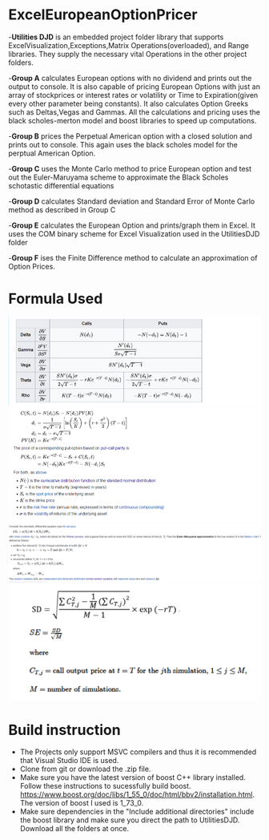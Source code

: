 # ExcelEuropeanOptionPricer
-__Utilities DJD__ is an embedded project folder library that supports ExcelVisualization,Exceptions,Matrix Operations(overloaded), and Range libraries. They supply the necessary vital Operations in the other project folders.

-__Group A__ calculates European options  with no dividend and prints out the output to console. It is also capable of pricing European Options with just an array of stockprices or interest rates or volatility or Time to Expiration(given every other parameter being constants).  It also calculates Option Greeks such as Deltas,Vegas and Gammas. All the calculations and pricing uses the black scholes-merton model and boost libraries to speed up computations.

-__Group B__ prices the Perpetual American option with a closed solution and prints out to console. This again uses the black scholes model for the perptual American Option.

-__Group C__ uses the Monte Carlo method to price European option and test out the Euler-Maruyama scheme to approximate the Black Scholes schotastic differential equations

-__Group D__ calculates Standard deviation and Standard Error of Monte Carlo method as described in Group C

-__Group E__ calculates the European Option and prints/graph them in Excel. It uses the COM binary scheme for Excel Visualization used in the UtilitiesDJD folder

-__Group F__ ises the Finite Difference method to calculate an approximation of Option Prices.

# Formula Used 

![ScreenShot](https://github.com/jetpotion/ExcelEuropeanOptionPricer/blob/master/Capture.PNG)
![New](https://github.com/jetpotion/ExcelEuropeanOptionPricer/blob/master/Capture1.PNG)
![Euler](https://github.com/jetpotion/ExcelEuropeanOptionPricer/blob/master/Capture3.PNG)
![MonteCarlo](https://github.com/jetpotion/ExcelEuropeanOptionPricer/blob/master/Capture4.PNG)

# Build instruction
- The Projects only support MSVC compilers and thus it is recommended that Visual Studio IDE is used.
- Clone from git or download the .zip file.
- Make sure you have the latest version of boost  C++ library installed. Follow these instructions to sucessfully build boost. 
https://www.boost.org/doc/libs/1_55_0/doc/html/bbv2/installation.html. The version of boost I used is 1_73_0.
- Make sure dependencies in the "Include additional directories" include the boost library and make sure you direct the path to UtilitiesDJD. Download all the folders at once.

